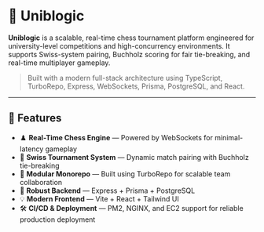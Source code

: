 # 🧠 Uniblogic

**Uniblogic** is a scalable, real-time chess tournament platform engineered for university-level competitions and high-concurrency environments. It supports Swiss-system pairing, Buchholz scoring for fair tie-breaking, and real-time multiplayer gameplay.

> Built with a modern full-stack architecture using TypeScript, TurboRepo, Express, WebSockets, Prisma, PostgreSQL, and React.

---

## 🚀 Features

- ♟️ **Real-Time Chess Engine** — Powered by WebSockets for minimal-latency gameplay
- 🧮 **Swiss Tournament System** — Dynamic match pairing with Buchholz tie-breaking
- 🧩 **Modular Monorepo** — Built using TurboRepo for scalable team collaboration
- 💾 **Robust Backend** — Express + Prisma + PostgreSQL
- 💡 **Modern Frontend** — Vite + React + Tailwind UI
- 🛠️ **CI/CD & Deployment** — PM2, NGINX, and EC2 support for reliable production deployment



